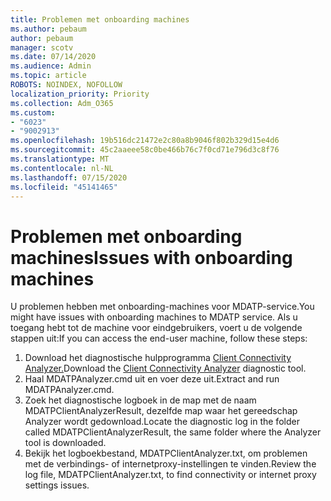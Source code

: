 ```yaml
---
title: Problemen met onboarding machines
ms.author: pebaum
author: pebaum
manager: scotv
ms.date: 07/14/2020
ms.audience: Admin
ms.topic: article
ROBOTS: NOINDEX, NOFOLLOW
localization_priority: Priority
ms.collection: Adm_O365
ms.custom:
- "6023"
- "9002913"
ms.openlocfilehash: 19b516dc21472e2c80a8b9046f802b329d15e4d6
ms.sourcegitcommit: 45c2aaeee58c0be466b76c7f0cd71e796d3c8f76
ms.translationtype: MT
ms.contentlocale: nl-NL
ms.lasthandoff: 07/15/2020
ms.locfileid: "45141465"
---
```

# <a name="issues-with-onboarding-machines"></a><span data-ttu-id="50963-102">Problemen met onboarding machines</span><span class="sxs-lookup"><span data-stu-id="50963-102">Issues with onboarding machines</span></span>

<span data-ttu-id="50963-103">U problemen hebben met onboarding-machines voor MDATP-service.</span><span class="sxs-lookup"><span data-stu-id="50963-103">You might have issues with onboarding machines to MDATP service.</span></span> <span data-ttu-id="50963-104">Als u toegang hebt tot de machine voor eindgebruikers, voert u de volgende stappen uit:</span><span class="sxs-lookup"><span data-stu-id="50963-104">If you can access the end-user machine, follow these steps:</span></span>

1. <span data-ttu-id="50963-105">Download het diagnostische hulpprogramma [Client Connectivity Analyzer.](https://aka.ms/mdatpanalyzer)</span><span class="sxs-lookup"><span data-stu-id="50963-105">Download the [Client Connectivity Analyzer](https://aka.ms/mdatpanalyzer) diagnostic tool.</span></span>
2. <span data-ttu-id="50963-106">Haal MDATPAnalyzer.cmd uit en voer deze uit.</span><span class="sxs-lookup"><span data-stu-id="50963-106">Extract and run MDATPAnalyzer.cmd.</span></span>
3. <span data-ttu-id="50963-107">Zoek het diagnostische logboek in de map met de naam MDATPClientAnalyzerResult, dezelfde map waar het gereedschap Analyzer wordt gedownload.</span><span class="sxs-lookup"><span data-stu-id="50963-107">Locate the diagnostic log in the folder called MDATPClientAnalyzerResult, the same folder where the Analyzer tool is downloaded.</span></span>
4. <span data-ttu-id="50963-108">Bekijk het logboekbestand, MDATPClientAnalyzer.txt, om problemen met de verbindings- of internetproxy-instellingen te vinden.</span><span class="sxs-lookup"><span data-stu-id="50963-108">Review the log file, MDATPClientAnalyzer.txt, to find connectivity or internet proxy settings issues.</span></span>